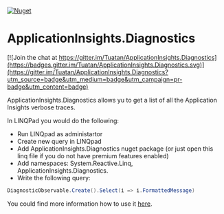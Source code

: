 [![Nuget](https://img.shields.io/badge/nuget-v1.0.50140-green.svg?style=plastic)](http://nuget.org/packages/tx.core)
# ApplicationInsights.Diagnostics

[![Join the chat at https://gitter.im/Tuatan/ApplicationInsights.Diagnostics](https://badges.gitter.im/Tuatan/ApplicationInsights.Diagnostics.svg)](https://gitter.im/Tuatan/ApplicationInsights.Diagnostics?utm_source=badge&utm_medium=badge&utm_campaign=pr-badge&utm_content=badge)

ApplicationInsights.Diagnostics allows yu to get a list of all the Application Insights verbose traces. 

In LINQPad you would do the following:

- Run LINQpad as administartor
- Create new query in LINQpad
- Add ApplicationInsights.Diagnostics nuget package (or just open this linq file if you do not have premium features enabled)
- Add namespaces: System.Reactive.Linq, ApplicationInsights.Diagnostics.
- Write the following query: 
``` csharp
DiagnosticObservable.Create().Select(i => i.FormattedMessage)
```

You could find more information how to use it [here](http://tuatan.github.io/blog/2015/04/16/diagnostic-of-applicationinsights-sdk/).
